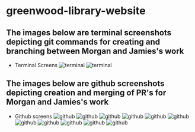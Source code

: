 # greenwood-library-website

## The images below are terminal screenshots depicting git commands for creating and branching between Morgan and Jamies's work

- Terminal Screens
  ![terminal](images/terminal1.png)
  ![terminal](images/terminal2.png)

## The images below are github screenshots depicting creation and merging of PR's for Morgan and Jamies's work

- Github screens
  ![github](images/github1.png)
  ![github](images/github2.png)
  ![github](images/github3.png)
  ![github](images/github4.png)
  ![github](images/github5.png)
  ![github](images/github6.png)
  ![github](images/github7.png)
  ![github](images/github8.png)
  ![github](images/github9.png)
  ![github](images/github10.png)
  ![github](images/github11.png)
